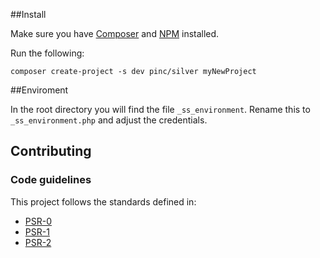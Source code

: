 ##Install

Make sure you have [Composer](https://getcomposer.org/) and [NPM](https://www.npmjs.com/) installed.

Run the following:

```
composer create-project -s dev pinc/silver myNewProject
```

##Enviroment

In the root directory you will find the file `_ss_environment`. Rename this to `_ss_environment.php` and adjust the credentials.

## Contributing

### Code guidelines

This project follows the standards defined in:

* [PSR-0](https://github.com/php-fig/fig-standards/blob/master/accepted/PSR-0.md)
* [PSR-1](https://github.com/php-fig/fig-standards/blob/master/accepted/PSR-1-basic-coding-standard.md)
* [PSR-2](https://github.com/php-fig/fig-standards/blob/master/accepted/PSR-2-coding-style-guide.md)
